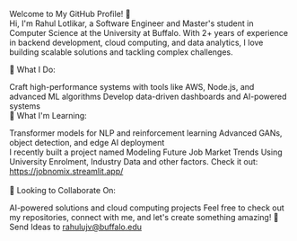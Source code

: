 Welcome to My GitHub Profile! 👋<br>
Hi, I'm Rahul Lotlikar, a Software Engineer and Master's student in Computer Science at the University at Buffalo. With 2+ years of experience in backend development, cloud computing, and data analytics, I love building scalable solutions and tackling complex challenges.

🚀 What I Do:

Craft high-performance systems with tools like AWS, Node.js, and advanced ML algorithms
Develop data-driven dashboards and AI-powered systems<br>
🌱 What I'm Learning:

Transformer models for NLP and reinforcement learning
Advanced GANs, object detection, and edge AI deployment<br>
I recently built a project named Modeling Future Job Market Trends Using University Enrolment, Industry Data and other factors. Check it out:  https://jobnomix.streamlit.app/ <br><br>
👯 Looking to Collaborate On:

AI-powered solutions and cloud computing projects
Feel free to check out my repositories, connect with me, and let's create something amazing! 🚀 <br>
Send Ideas to rahulujv@buffalo.edu
<!--
**rahul0776/rahul0776** is a ✨ _special_ ✨ repository because its `README.md` (this file) appears on your GitHub profile.

Here are some ideas to get you started:

- 🔭 I’m currently working on ...
- 🌱 I’m currently learning ...
- 👯 I’m looking to collaborate on ...
- 🤔 I’m looking for help with ...
- 💬 Ask me about ...
- 📫 How to reach me: ...
- 😄 Pronouns: ...
- ⚡ Fun fact: ...
-->
